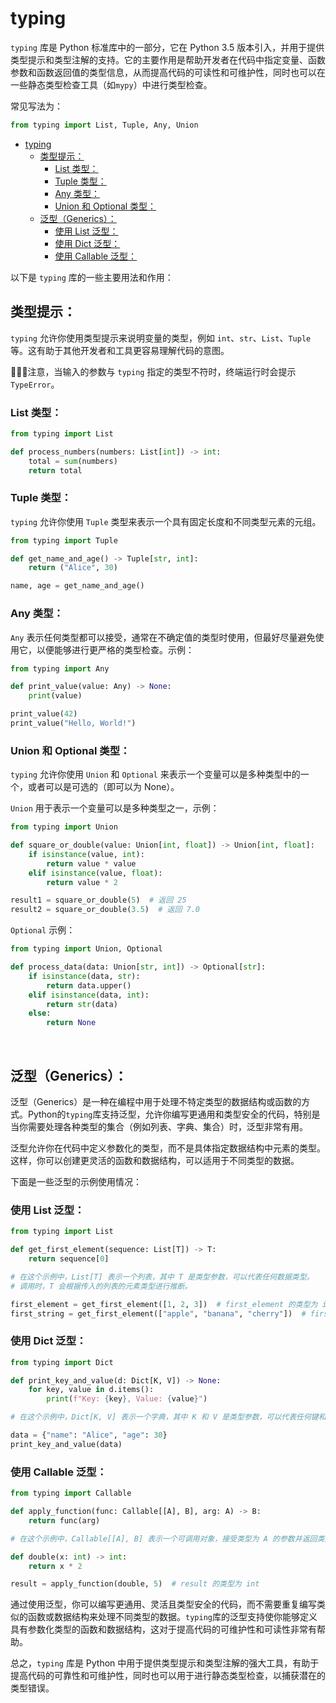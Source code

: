 # typing
`typing` 库是 Python 标准库中的一部分，它在 Python 3.5 版本引入，并用于提供类型提示和类型注解的支持。它的主要作用是帮助开发者在代码中指定变量、函数参数和函数返回值的类型信息，从而提高代码的可读性和可维护性，同时也可以在一些静态类型检查工具（如`mypy`）中进行类型检查。

常见写法为：<br>
```python
from typing import List, Tuple, Any, Union
```
- [typing](#typing)
  - [类型提示：](#类型提示)
    - [List 类型：](#list-类型)
    - [Tuple 类型：](#tuple-类型)
    - [Any 类型：](#any-类型)
    - [Union 和 Optional 类型：](#union-和-optional-类型)
  - [泛型（Generics）：](#泛型generics)
    - [使用 List 泛型：](#使用-list-泛型)
    - [使用 Dict 泛型：](#使用-dict-泛型)
    - [使用 Callable 泛型：](#使用-callable-泛型)


以下是 `typing` 库的一些主要用法和作用：<br>

## 类型提示：
`typing` 允许你使用类型提示来说明变量的类型，例如 `int`、`str`、`List`、`Tuple` 等。这有助于其他开发者和工具更容易理解代码的意图。<br>

🚨🚨🚨注意，当输入的参数与 `typing` 指定的类型不符时，终端运行时会提示 `TypeError`。<br>

### List 类型：

```python
from typing import List

def process_numbers(numbers: List[int]) -> int:
    total = sum(numbers)
    return total
```

### Tuple 类型：
`typing` 允许你使用 `Tuple` 类型来表示一个具有固定长度和不同类型元素的元组。<br>

```python
from typing import Tuple

def get_name_and_age() -> Tuple[str, int]:
    return ("Alice", 30)

name, age = get_name_and_age()
```

### Any 类型：
`Any` 表示任何类型都可以接受，通常在不确定值的类型时使用，但最好尽量避免使用它，以便能够进行更严格的类型检查。示例：<br>

```python
from typing import Any

def print_value(value: Any) -> None:
    print(value)

print_value(42)
print_value("Hello, World!")
```

### Union 和 Optional 类型：
`typing` 允许你使用 `Union` 和 `Optional` 来表示一个变量可以是多种类型中的一个，或者可以是可选的（即可以为 None）。<br>

`Union` 用于表示一个变量可以是多种类型之一，示例：<br>

```python
from typing import Union

def square_or_double(value: Union[int, float]) -> Union[int, float]:
    if isinstance(value, int):
        return value * value
    elif isinstance(value, float):
        return value * 2

result1 = square_or_double(5)  # 返回 25
result2 = square_or_double(3.5)  # 返回 7.0
```

`Optional` 示例：<br>
```python
from typing import Union, Optional

def process_data(data: Union[str, int]) -> Optional[str]:
    if isinstance(data, str):
        return data.upper()
    elif isinstance(data, int):
        return str(data)
    else:
        return None
```
<br>

## 泛型（Generics）：
泛型（Generics）是一种在编程中用于处理不特定类型的数据结构或函数的方式。Python的`typing`库支持泛型，允许你编写更通用和类型安全的代码，特别是当你需要处理各种类型的集合（例如列表、字典、集合）时，泛型非常有用。<br>

泛型允许你在代码中定义参数化的类型，而不是具体指定数据结构中元素的类型。这样，你可以创建更灵活的函数和数据结构，可以适用于不同类型的数据。<br>

下面是一些泛型的示例使用情况：<br>

### 使用 List 泛型：

```python
from typing import List

def get_first_element(sequence: List[T]) -> T:
    return sequence[0]

# 在这个示例中，List[T] 表示一个列表，其中 T 是类型参数，可以代表任何数据类型。
# 调用时，T 会根据传入的列表的元素类型进行推断。

first_element = get_first_element([1, 2, 3])  # first_element 的类型为 int
first_string = get_first_element(["apple", "banana", "cherry"])  # first_string 的类型为 str
```

### 使用 Dict 泛型：

```python
from typing import Dict

def print_key_and_value(d: Dict[K, V]) -> None:
    for key, value in d.items():
        print(f"Key: {key}, Value: {value}")

# 在这个示例中，Dict[K, V] 表示一个字典，其中 K 和 V 是类型参数，可以代表任何键和值的数据类型。

data = {"name": "Alice", "age": 30}
print_key_and_value(data)
```

### 使用 Callable 泛型：

```python
from typing import Callable

def apply_function(func: Callable[[A], B], arg: A) -> B:
    return func(arg)

# 在这个示例中，Callable[[A], B] 表示一个可调用对象，接受类型为 A 的参数并返回类型为 B 的结果。

def double(x: int) -> int:
    return x * 2

result = apply_function(double, 5)  # result 的类型为 int
```

通过使用泛型，你可以编写更通用、灵活且类型安全的代码，而不需要重复编写类似的函数或数据结构来处理不同类型的数据。`typing`库的泛型支持使你能够定义具有参数化类型的函数和数据结构，这对于提高代码的可维护性和可读性非常有帮助。<br>

总之，`typing` 库是 Python 中用于提供类型提示和类型注解的强大工具，有助于提高代码的可靠性和可维护性，同时也可以用于进行静态类型检查，以捕获潜在的类型错误。<br>


